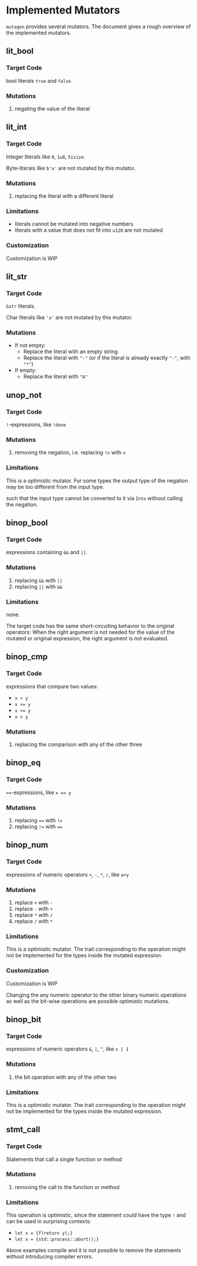 # Implemented Mutators

`mutagen` provides several mutators. The document gives a rough overview of the implemented mutators.

## lit_bool

### Target Code

bool literals `true` and `false`

### Mutations

1. negating the value of the literal

## lit_int

### Target Code

Integer literals like `0`, `1u8`, `5isize`.

Byte-literals like `b'a'` are not mutated by this mutator.

### Mutations

1. replacing the literal with a different literal

### Limitations

* literals cannot be mutated into negative numbers
* literals with a value that does not fit into `u128` are not mutated

### Customization

Customization is WIP

## lit_str

### Target Code

`&str` literals.

Char literals like `'a'` are not mutated by this mutator.

### Mutations

* If not empty:
  * Replace the literal with an empty string
  * Replace the literal with `"-"` (or if the literal is already exactly `"-"`, with `"*"`)
* If empty:
  * Replace the literal with `"A"`

## unop_not

### Target Code

`!`-expressions, like `!done`

### Mutations

1. removing the negation, i.e. replacing `!x` with `x`

### Limitations

This is a optimistic mutator. For some types the output type of the negation may be too different from the input type.

such that the input type cannot be converted to it via `Into` without calling the negation.

## binop_bool

### Target Code

expressions containing `&&` and `||`.

### Mutations

1. replacing `&&` with `||`
2. replacing `||` with `&&`

### Limitations

none.

The target code has the same short-circuiting behavior to the original operators: When the right argument is not needed for the value of the mutated or original expression, the right argument is not evaluated.

## binop_cmp

### Target Code

expressions that compare two values:

* `x < y`
* `x <= y`
* `x >= y`
* `x > y`

### Mutations

1. replacing the comparison with any of the other three

## binop_eq

### Target Code

`==`-expressions, like `x == y`

### Mutations

1. replacing `==` with `!=`
2. replacing `!=` with `==`

## binop_num

### Target Code

expressions of numeric operators `+`, `-`, `*`, `/`, like `a+y`

### Mutations

1. replace `+` with `-`
2. replace `-` with `+`
3. replace `*` with `/`
4. replace `/` with `*`

### Limitations

This is a optimistic mutator. The trait corresponding to the operation might not be implemented for the types inside the mutated expression.

### Customization

Customization is WIP

Changing the any numeric operator to the other binary numeric operations as well as the bit-wise operations are possible optimistic mutations.

## binop_bit

### Target Code

expressions of numeric operators `&`, `|`, `^`, like `x | 1`

### Mutations

1. the bit operation with any of the other two

### Limitations

This is a optimistic mutator. The trait corresponding to the operation might not be implemented for the types inside the mutated expression.

## stmt_call

### Target Code

Statements that call a single function or method

### Mutations

1. removing the call to the function or method

### Limitations

This operation is optimistic, since the statement could have the type `!` and can be used in surprising contexts:

* `let x = {f(return y);}`
* `let x = {std::process::abort();}`

Above examples compile and it is not possible to remove the statements without introducing compiler errors.
